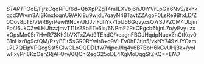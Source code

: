 $START$FOoE/FjrzCqqRF0/6d+QbXpPZgT4m1LXVbj6/iJ0iYVrLpGY6NvS/zxhkqcd3Wvm3AiSKnxfcqnU9/AKl8u9wjdL7qayN4BTavtZZAgoF0LsRe9BfxLD/Z0Oov8pTE/79iR8yrPewI9Ncx7JklJvIFdhYk71pU66GqvyxsQ7rSJPZCM4UbjmFp/J6JkCZwLHUhzzjmvT11Iz2SbETe6is/6NPmF2RsCPgcb6kjnL7o/yEvy+zxxOpsMn05r7HwR73Kh2bVXTxZAd9TEhdO/keagnFBOJHqdpNucxZnCtKqv031nHzr8g9cfQM/PzyBE+5sGR0RYwlr8+q9V+Ev0hF3tjn5/vkNY749zUYOzmu7L7QEIpVPQcgSst5GlwCLoOQDDLfw7djpeJ/Iq4y6B7BoH6kCvUHjBk+/yoIwFxyPri8KzOerZRjAFOry/0QCnl2egG25oDL4XgMoDqgSfZKQ==$END$